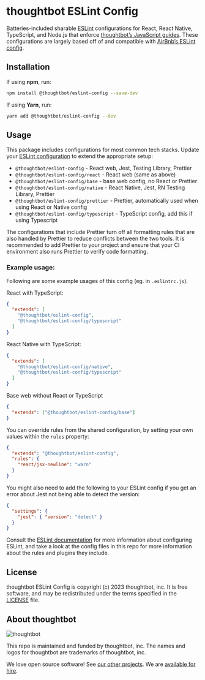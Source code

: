 # thoughtbot ESLint Config

Batteries-included sharable [ESLint][eslint] configurations for React, React
Native, TypeScript, and Node.js that enforce [thoughtbot’s JavaScript
guides][thoughtbot-js-guides]. These configurations are largely based off of and
compatible with [AirBnb’s ESLint config][airbnb-config].

[eslint]: https://eslint.org/
[thoughtbot-js-guides]: https://github.com/thoughtbot/guides/tree/main/javascript
[airbnb-config]: https://github.com/airbnb/javascript/tree/master/packages/eslint-config-airbnb

## Installation

If using **npm**, run:

```bash
npm install @thoughtbot/eslint-config --save-dev
```

If using **Yarn**, run:

```bash
yarn add @thoughtbot/eslint-config --dev
```

## Usage

This package includes configurations for most common tech stacks. Update your [ESLint configuration][eslint-configuration] to extend the appropriate setup:

- `@thoughtbot/eslint-config` - React web, Jest, Testing Library, Prettier
- `@thoughtbot/eslint-config/react` - React web (same as above)
- `@thoughtbot/eslint-config/base` - base web config, no React or Prettier
- `@thoughtbot/eslint-config/native` - React Native, Jest, RN Testing Library, Prettier
- `@thoughtbot/eslint-config/prettier` - Prettier, automatically used when using React or Native config
- `@thoughtbot/eslint-config/typescript` - TypeScript config, add this if using Typescript

The configurations that include Prettier turn off all formatting rules that are also handled by Prettier to reduce conflicts between the two tools. It is recommended to add Prettier to your project and ensure that your CI environment also runs Prettier to verify code formatting.

### Example usage:

Following are some example usages of this config (eg. in `.eslintrc.js`).

React with TypeScript:

```json
{
  "extends": [
    "@thoughtbot/eslint-config",
    "@thoughtbot/eslint-config/typescript"
  ]
}
```

React Native with TypeScript:

```json
{
  "extends": [
    "@thoughtbot/eslint-config/native",
    "@thoughtbot/eslint-config/typescript"
  ]
}
```

Base web without React or TypeScript

```json
{
  "extends": ["@thoughtbot/eslint-config/base"]
}
```

You can override rules from the shared configuration, by setting your
own values within the `rules` property:

```json
{
  "extends": "@thoughtbot/eslint-config",
  "rules": {
    "react/jsx-newline": "warn"
  }
}
```

You might also need to add the following to your ESLint config if you get an error about Jest not being able to detect the version:

```json
{
  "settings": {
    "jest": { "version": "detect" }
  }
}
```

Consult the [ESLint documentation][eslint-configuration] for more information about configuring ESLint, and take a look at the config files in this repo for more information about the rules and plugins they include.

[eslint-configuration]: https://eslint.org/docs/user-guide/configuring

## License

thoughtbot ESLint Config is copyright (c) 2023 thoughtbot, inc.
It is free software, and may be redistributed under the
terms specified in the [LICENSE] file.

[LICENSE]: /LICENSE.md

<!-- START /templates/footer.md -->
## About thoughtbot

![thoughtbot](https://thoughtbot.com/thoughtbot-logo-for-readmes.svg)

This repo is maintained and funded by thoughtbot, inc.
The names and logos for thoughtbot are trademarks of thoughtbot, inc.

We love open source software!
See [our other projects][community].
We are [available for hire][hire].

[community]: https://thoughtbot.com/community?utm_source=github
[hire]: https://thoughtbot.com/hire-us?utm_source=github

<!-- END /templates/footer.md -->
